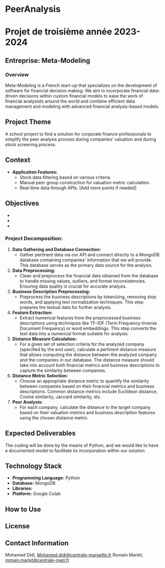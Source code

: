 # PeerAnalysis

# Projet de troisième année 2023-2024

## Entreprise: Meta-Modeling

### Overview
Meta-Modeling is a French start-up that specializes on the development of software for financial decision making. We aim to incorporate financial data-driven decisions within custom financial models to ease the work of financial analysists around the world and combine efficient data management and modeling with advanced financial analysis-based models.
## Project Theme
A school project to find a solution for corporate finance professionals to simplify the peer analysis process during companies’ valuation and during stock screening process.

## Context
- **Application Features:**
    - Stock data filtering based on various criteria.
    - Manual peer group construction for valuation metric calculation.
    - Real-time data through APIs.
    [Add more points if needed]

## Objectives

*
*
*

### Project Decomposition:
1. **Data Gathering and Database Connection:**
    - Gather pertinent data via our API and connect directly to a MongoDB database containing companies' information that we will provide. This database serves as the primary data source for the analysis.
2. **Data Preprocessing:**
    - Clean and preprocess the financial data obtained from the database to handle missing values, outliers, and format inconsistencies. Ensuring data quality is crucial for accurate analysis.
3. **Business Description Preprocessing:**
    - Preprocess the business descriptions by tokenizing, removing stop words, and applying text normalization techniques. This step prepares the textual data for further analysis.
4. **Feature Extraction:**
    - Extract numerical features from the preprocessed business descriptions using techniques like TF-IDF (Term Frequency-Inverse Document Frequency) or word embeddings. This step converts the text data into a numerical format suitable for analysis.
5. **Distance Measure Calculation:**
    - For a given set of selection criteria for the analyzed company (specified by the end user), calculate a pertinent distance measure that allows computing the distance between the analyzed company and the companies in our database. The distance measure should take into account both financial metrics and business descriptions to capture the similarity between companies.
6. **Distance Metric Selection:**
    - 	Choose an appropriate distance metric to quantify the similarity between companies based on their financial metrics and business descriptions. Common distance metrics include Euclidean distance, Cosine similarity, Jaccard similarity, etc.
7. **Peer Analysis:**
    - 	For each company, calculate the distance to the target company based on their valuation metrics and business description features using the chosen distance metric.

## Expected Deliverables
The coding will be done by the means of Python, and we would like to have a documented model to facilitate its incorporation within our solution. 
## Technology Stack
- **Programming Language:** Python
- **Database:** MongoDB
- **Libraries:** 
- **Platform:** Google Colab

## How to Use

## License

## Contact Information
Mohamed Didi, Mohamed.didi@centrale-marseille.fr
Romain Marlet, romain.marlet@centrale-med.fr
